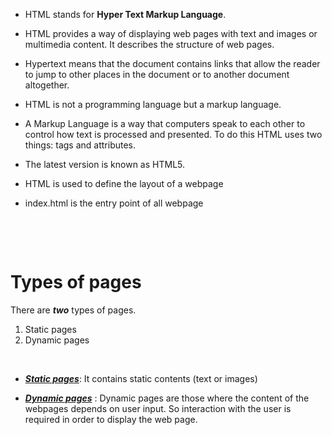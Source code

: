 - HTML stands for **Hyper Text Markup Language**.

* HTML provides a way of displaying web pages with text and images or multimedia content. It describes the structure of web pages.

* Hypertext means that the document contains links that allow the reader to jump to other places in the document or to another document altogether.

* HTML is not a programming language but a markup language.

* A Markup Language is a way that computers speak to each other to control how text is processed and presented. To do this HTML uses two things: tags and attributes.

* The latest version is known as HTML5.
* HTML is used to define the layout of a webpage
* index.html is the entry point of all webpage

&nbsp;

&nbsp;

# Types of pages

There are **_two_** types of pages.

<ol>
    <li>Static pages</li>
    <li>Dynamic pages</li>
</ol>

&nbsp;

- <u>**_Static pages_**</u>: It contains static contents (text or images)

- <u>**_Dynamic pages_**</u> : Dynamic pages are those where the content of the webpages depends on user input. So interaction with the user is required in order to display the web page.

&nbsp;
